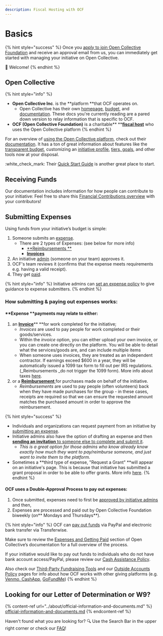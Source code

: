```yaml
---
description: Fiscal Hosting with OCF
---
```


# Basics

{% hint style="success" %}
Once you [apply to join Open Collective Foundation](../getting-started/how-to-apply/) and receive an approval email from us, you can immediately get started with managing your initiative on Open Collective.&#x20;

:tada: Welcome!&#x20;
{% endhint %}

## Open Collective&#x20;

{% hint style="info" %}
* **Open Collective Inc**. is the **platform **that OCF operates on.&#x20;
  * Open Collective has their own [homepage](https://www.opencollective.com), [budget](https://opencollective.com/opencollective#category-ABOUT), and [documentation](https://docs.opencollective.com/help/). These docs you're currently reading are a pared down version to relay information that is specific to OCF.
* **OCF (**Open Collective** Foundation)** is a charitable** **[**fiscal host**](../what-we-offer/fiscal-hosting.md) who uses the Open Collective platform
{% endhint %}

For an overview of [using the Open Collective platform](https://opencollective.com/how-it-works), check out their[ documentation](https://docs.opencollective.com). It has a ton of great information about features like the [transparent budget](https://docs.opencollective.com/help/collectives/budget), customizing an [initiative profile](https://docs.opencollective.com/help/collectives/customize-collective), [tiers, goals](https://docs.opencollective.com/help/collectives/tiers-goals), and other tools now at your disposal.&#x20;

:white\_check\_mark: Their [Quick Start Guide](https://docs.opencollective.com/help/collectives/quick-start-guide) is another great place to start.

## Receiving Funds

Our documentation includes information for how people can contribute to your initiative: Feel free to share this [Financial Contributions overview](financial-contributions/) with your contributors!

## Submitting Expenses

Using funds from your initiative’s budget is simple:

1. Someone submits an [expense](https://docs.opencollective.com/help/expenses-and-getting-paid/submitting-expenses).
   * There are 2 types of Expenses: (see below for more info)
     * [**Reimbursements **](https://docs.opencollective.com/help/expenses-and-getting-paid/submitting-expenses#reimbursements)
     * ****[**Invoices**](https://docs.opencollective.com/help/expenses-and-getting-paid/submitting-expenses#invoices)****
2. An initiative [admin](https://docs.opencollective.com/help/collectives/core-contributors#roles) (someone on your team) approves it.
3. OCF's team reviews it (confirms that the expense meets requirements e.g. having a valid receipt).
4. They get [paid](https://docs.opencollective.com/help/fiscal-hosts/payouts#what-payment-methods-do-you-support-for-withdrawals).

{% hint style="info" %}
Initiative admins can [set an expense policy](https://docs.opencollective.com/help/collectives/expense-policy) to give guidance to expense submitters.&#x20;
{% endhint %}

### How submitting & paying out expenses works:

#### **Expense **payments may relate to either:&#x20;

1. an [**Invoice**](https://docs.opencollective.com/help/expenses-and-getting-paid/submitting-expenses#invoices)** **for work completed for the initiative;&#x20;
   * _Invoices_ are used to pay people for work completed or their goods/services.&#x20;
   * Within the _invoice_ option, you can either upload your own invoice, or you can create one directly on the platform. You will be able to detail what the services/goods are, and can include multiple items&#x20;
   * When someone uses invoices, they are treated as an independent contractor. If earnings exceed $600 in a year, they will be automatically issued a 1099 tax form to fill out per IRS regulations. (_Reimbursements _do not trigger the 1099 form). More info about taxes [here](https://docs.opencollective.com/help/expenses-and-getting-paid/tax-information).
2. or a [**Reimbursement** ](https://docs.opencollective.com/help/expenses-and-getting-paid/submitting-expenses#reimbursements)for purchases made on behalf of the initiative.
   * _Reimbursements_ are used to pay people (often volunteers) back when they have made purchases for the group - in these cases, receipts are required so that we can ensure the requested amount matches the purchased amount in order to approve the reimbursement.

{% hint style="success" %}
* Individuals and organizations can request payment from an initiative by [submitting an expense](https://docs.opencollective.com/help/expenses-and-getting-paid/submitting-expenses).&#x20;
* Initiative admins also have the option of drafting an expense and then [**sending an invitation** to someone else to complete and submit it](https://docs.opencollective.com/help/expenses-and-getting-paid/submitting-expenses#inviting-a-third-party-to-submit-an-expense).
  * _This is a great option for those admins who know already know exactly how much they want to pay/reimburse someone, and just want to invite them to the platform._
* Sometimes a **third type of expense, "Request a Grant" **will appear on an initiative's page. This is because that initiative has submitted a grant proposal in order to be able to offer grants. More info [here](https://docs.opencollective.foundation/how-it-works/about-grantmaking).
{% endhint %}

#### OCF uses a Double-Approval Process to pay out expenses:&#x20;

1. Once submitted, expenses need to first be [approved by initiative admins](https://docs.opencollective.com/help/collectives/approving-expenses) and then,
2. Expenses are processed and paid out by Open Collective Foundation biweekly (on** Mondays and Thursdays**).&#x20;

{% hint style="info" %}
OCF can [pay out funds](https://docs.opencollective.com/help/expenses-and-getting-paid/expenses#by-what-method-can-i-get-paid) via PayPal and electronic bank transfer via Transferwise.&#x20;

Make sure to review the [Expenses and Getting Paid](https://docs.opencollective.com/help/expenses-and-getting-paid/expenses) section of Open Collective’s documentation for a full overview of the process.

If your initiative would like to pay out funds to individuals who do not have bank account access/PayPal, please review our [Cash Assistance Policy](https://docs.opencollective.foundation/how-it-works/processes-and-limitations/cash-assistance-policy).

Also check our [Third-Party Fundraising Tools](financial-contributions/third-party-fundraising-tools-and-benefits/) and our [Outside Accounts Policy](policies/outside-accounts-policy.md) pages for info about how OCF works with other giving platforms (e.g. [Venmo, CashApp,](financial-contributions/third-party-fundraising-tools-and-benefits/#venmo-and-cash-app) [GoFundMe](financial-contributions/third-party-fundraising-tools-and-benefits/#third-party-tools))
{% endhint %}

## Looking for our Letter of Determination or W9?

{% content-ref url="../about/official-information-and-documents.md" %}
[official-information-and-documents.md](../about/official-information-and-documents.md)
{% endcontent-ref %}

Haven't found what you are looking for? :mag: Use the Search Bar in the upper right corner or check our [FAQ](broken-reference)!
